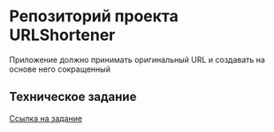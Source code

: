 # Репозиторий проекта URLShortener 
Приложение должно принимать оригинальный URL и создавать на основе него сокращенный 
## Техническое задание 
[Ссылка на задание](https://docs.google.com/document/d/1gPAgIpscDjXrczlDdzLfS-XJqpu59HjcgRgO0eRsTvM/edit?tab=t.0)
